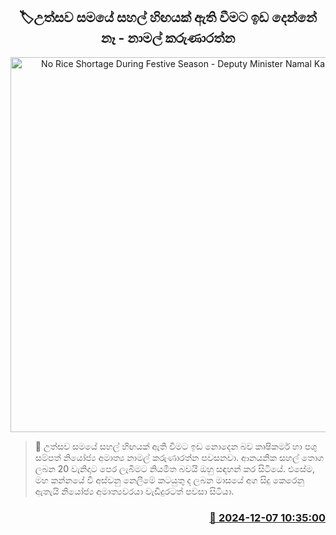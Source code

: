 <p align='center'><b><h2 align='center' title='No Rice Shortage During Festive Season - Deputy Minister Namal Karunaratne'>🏷උත්සව සමයේ සහල් හිඟයක් ඇති වීමට ඉඩ දෙන්නේ නෑ - නාමල් කරුණාරත්න</h2></b></p>
<p align='center'><img src='https://helakuru.sgp1.cdn.digitaloceanspaces.com/esana/images/lib/namal-karunarathne-gg.jpg' width='600' alt='No Rice Shortage During Festive Season - Deputy Minister Namal Karunaratne'></p>

>📝 උත්සව සමයේ සහල් හිඟයක් ඇති වීමට ඉඩ නොදෙන බව කෘෂිකර්ම හා පශු සම්පත් නියෝජ්‍ය අමාත්‍ය නාමල් කරුණාරත්න පවසනවා.‍
ආනයනික සහල් තොග ලබන 20 වැනිදාට පෙර ලැබීමට නියමිත බවයි ඔහු සඳහන් කර සිටියේ.
එසේම, මහ කන්නයේ වී අස්වනු නෙලීමේ කටයුතු ද ලබන මාසයේ අග සිදු කෙරෙනු ඇතැයි නියෝජ්‍ය අමාත්‍යවරයා වැඩිදුරටත් පවසා සිටියා.


<h3 align='right'><a href='https://www.helakuru.lk/esana/p/105724/'>📅 2024-12-07 10:35:00</a></h3>

